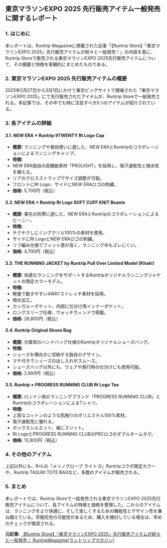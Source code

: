 ## 東京マラソンEXPO 2025 先行販売アイテム一般発売に関するレポート

### 1. はじめに

本レポートは、Runtrip Magazineに掲載された記事「【Runtrip Store】『東京マラソンEXPO 2025』先行販売アイテムが続々と一般発売！」の内容を基に、Runtrip Storeで販売される東京マラソンEXPO 2025先行販売アイテムについて、その概要と特徴を客観的にまとめたものである。

### 2. 東京マラソンEXPO 2025 先行販売アイテムの概要

2025年2月27日から3月1日にかけて東京ビッグサイトで開催された「東京マラソンEXPO 2025」にて先行販売されたアイテムが、Runtrip Storeで一般発売される。本記事では、その中でも特に注目すべき5つのアイテムが紹介されている。

### 3. 各アイテムの詳細

#### 3.1. NEW ERA × Runtrip 9TWENTY Rt Logo Cap

* **概要:** ランニングや普段使いに適した、NEW ERAとRuntripのコラボレーションによるランニングキャップ。
* **特徴:**
 * NEW ERA独自の高機能素材「PROLIGHT」を採用し、吸汗速乾性と撥水性を備える。
 * リアのクロスストラップでサイズ調整が可能。
 * フロントにRt Logo、サイドにNEW ERAロゴの刺繍。
* **価格:** 5,700円（税込）

#### 3.2. NEW ERA × Runtrip Rt Logo SOFT CUFF KNIT Beanie

* **概要:** 春先の防寒に適した、NEW ERAとRuntripのコラボレーションによるビーニー。
* **特徴:**
 * チクチクしにくいアクリル100%の素材を使用。
 * サイドにRt LogoとNEW ERAロゴの刺繍。
 * リブ編み仕様でフィット感が高く、ランニング中もズレにくい。
* **価格:** 4,700円（税込）

#### 3.3. THE RUNNING JACKET by Runtrip Pull Over Limited Model (Khaki)

* **概要:** 快適なランニングをサポートするRuntripオリジナルランニングジャケットの限定カラーモデル。
* **特徴:**
 * 軽量で動きやすい4WAYストレッチ素材を採用。
 * 撥水加工。
 * カンガルーポケット、内部に仕分け用インナーポケット。
 * ロングスリーブ仕様、ウォッチウィンドウ搭載。
* **価格:** 26,800円（税込）

#### 3.4. Runtrip Original Shoes Bag

* **概要:** 巾着型のハンドバッグ仕様のRuntripオリジナルシューズバッグ。
* **特徴:**
 * シューズを横向きに収納する独自のデザイン。
 * マチ付きでシューズの出し入れがスムーズ。
 * シューズバッグ以外にも、ウェアや旅行時の仕分けにも使用可能。
* **価格:** 2,900円（税込）

#### 3.5. Runtrip × PROGRESS RUNNING CLUB Rt Logo Tee

* **概要:** ロンドン発のランニングブランド「PROGRESS RUNNING CLUB」とRuntripのコラボレーションによるTシャツ。
* **特徴:**
 * 上質なコットンのような肌触りのポリエステル100%素材。
 * 吸汗速乾性に優れる。
 * ボックスシルエット、裾にスリット。
 * Rt LogoとPROGRESS RUNNING CLUBのPRCロゴのダブルネームタグ。
* **価格:** 13,800円（税込）

### 4. その他のアイテム

上記以外にも、R×Lの「メリノグローブ ライト G」Runtripコラボ限定カラーや、Runtrip TASUKI TOTE BAGなど、多数のアイテムが販売される。

### 5. まとめ

本レポートでは、Runtrip Storeで一般発売される東京マラソンEXPO 2025先行販売アイテムについて、各アイテムの特徴と価格を整理した。これらのアイテムは、ランニングをより快適に、そして楽しくするための機能性とデザイン性を兼ね備えている。早期完売の可能性があるため、購入を検討している場合は、早めのチェックが推奨される。


**元記事:** [【Runtrip Store】『東京マラソンEXPO 2025』先行販売アイテムが続々と一般発売！ RuntripMagazine[ラントリップマガジン]](https://mg.runtrip.jp/archives/98313)